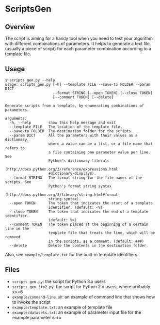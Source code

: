 ScriptsGen
====================

Overview
--------------------
The script is aiming for a handy tool when you need to test your algorithm with different combinations of parameters. It helps to generate a text file (usually a piece of script) for each parameter combination according to a template file.

Usage
--------------------
    $ scripts_gen.py --help
    usage: scripts_gen.py [-h] --template FILE --save-to FOLDER --param DICT
                          --format STRING [--open TOKEN] [--close TOKEN]
                          [--comment TOKEN] [--delete]
    
    Generate scripts from a template, by enumerating combinations of parameters.
    
    arguments:
      -h, --help        show this help message and exit
      --template FILE   The location of the template file.
      --save-to FOLDER  The destination folder for the scripts.
      --param DICT      All the parameters with their values as a dictionary,
                        where a value can be a list, or a file name that refers to
                        a file containing one parameter value per line. See
                        Python's dictionary literals
                        (http://docs.python.org/3/reference/expressions.html
                        #dictionary-displays).
      --format STRING   The format string for the file names of the scripts. See
                        Python's format string syntax
                        (http://docs.python.org/3/library/string.html#format-
                        string-syntax).
      --open TOKEN      The token that indicates the start of a template
                        identifier. (default: <%)
      --close TOKEN     The token that indicates the end of a template identifier.
                        (default: %>)
      --comment TOKEN   The token placed at the beginning of a certain line in the
                        template file that treats the line, which will be removed
                        in the scripts, as a comment. (default: ###)
      --delete          Delete the contents in the destination folder.


Also, see `example/template.txt` for the built-in template identifiers.

Files
--------------------
- `scripts_gen.py`: the script for Python 3.x users
- `scripts_gen_3to2.py`: the script for Python 2.x users, where probably x>=6
- `example/command-line.sh`: an example of command line that shows how to invoke the script
- `example/template.txt`: an example of template file
- `example/datasets.txt`: an example of parameter input file for the example parameter `data`
